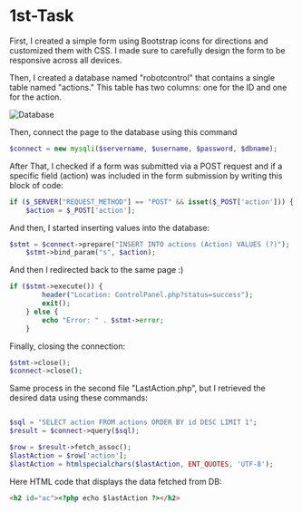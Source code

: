 # 1st-Task


First, I created a simple form using Bootstrap icons for directions and customized them with CSS. I made sure to carefully design the form to be responsive across all devices.

Then, I created a database named "robotcontrol" that contains a single table named "actions." This table has two columns: one for the ID and one for the action.

![Database](imgs/actionsDB.png)

Then, connect the page to the database using this command
```php
$connect = new mysqli($servername, $username, $password, $dbname);
```
After That, I checked if a form was submitted via a POST request and if a specific field (action) was included in the form submission by writing this block of code:
```php
if ($_SERVER["REQUEST_METHOD"] == "POST" && isset($_POST['action'])) {
    $action = $_POST['action'];
```
And then, I started inserting values into the database:
```php
$stmt = $connect->prepare("INSERT INTO actions (Action) VALUES (?)");
    $stmt->bind_param("s", $action); 
```
And then I redirected back to the same page :)
```php
if ($stmt->execute()) {
        header("Location: ControlPanel.php?status=success");
        exit();
    } else {
        echo "Error: " . $stmt->error;
    }
```
Finally, closing the connection:
```php
$stmt->close();
$connect->close();
```

Same process in the second file "LastAction.php", but I retrieved the desired data using these commands:
```php

$sql = "SELECT action FROM actions ORDER BY id DESC LIMIT 1";
$result = $connect->query($sql);

$row = $result->fetch_assoc();
$lastAction = $row['action'];
$lastAction = htmlspecialchars($lastAction, ENT_QUOTES, 'UTF-8');
```
Here HTML code that displays the data fetched from DB:
```html
<h2 id="ac"><?php echo $lastAction ?></h2>
```
